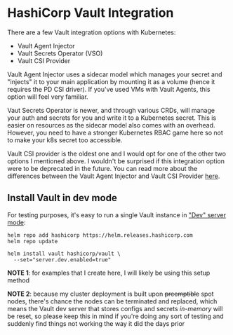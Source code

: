 # HashiCorp Vault Integration
There are a few Vault integration options with Kubernetes:
- Vault Agent Injector
- Vault Secrets Operator (VSO)
- Vault CSI Provider

Vault Agent Injector uses a sidecar model which manages your secret and "injects" it to your main application by mounting it as a volume (hence it requires the PD CSI driver).  If you've used VMs with Vault Agents, this option will feel very familiar.

Vaut Secrets Operator is newer, and through various CRDs, will manage your auth and secrets for you and write it to a Kubernetes secret.  This is easier on resources as the sidecar model also comes with an overhead.  However, you need to have a stronger Kubernetes RBAC game here so not to make your k8s secret too accessible.

Vault CSI provider is the oldest one and I would opt for one of the other two options I mentioned above.  I wouldn't be surprised if this integration option were to be deprecated in the future.  You can read more about the differences between the Vault Agent Injector and Vault CSI Provider [here](https://developer.hashicorp.com/vault/docs/platform/k8s/injector-csi#vault-csi-provider).


## Install Vault in dev mode
For testing purposes, it's easy to run a single Vault instance in ["Dev" server mode](https://developer.hashicorp.com/vault/docs/concepts/dev-server):
```
helm repo add hashicorp https://helm.releases.hashicorp.com
helm repo update

helm install vault hashicorp/vault \
  --set="server.dev.enabled=true"
```

**NOTE 1**: for examples that I create here, I will likely be using this setup method

**NOTE 2**: because my cluster deployment is built upon ~~preemptible~~ spot nodes, there's chance the nodes can be terminated and replaced, which means the Vault dev server that stores configs and secrets *in-memory* will be reset, so please keep this in mind if you're doing any sort of testing and suddenly find things not working the way it did the days prior
